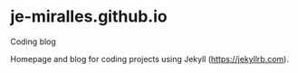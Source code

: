# je-miralles.github.io
Coding blog

Homepage and blog for coding projects using Jekyll (https://jekyllrb.com).
